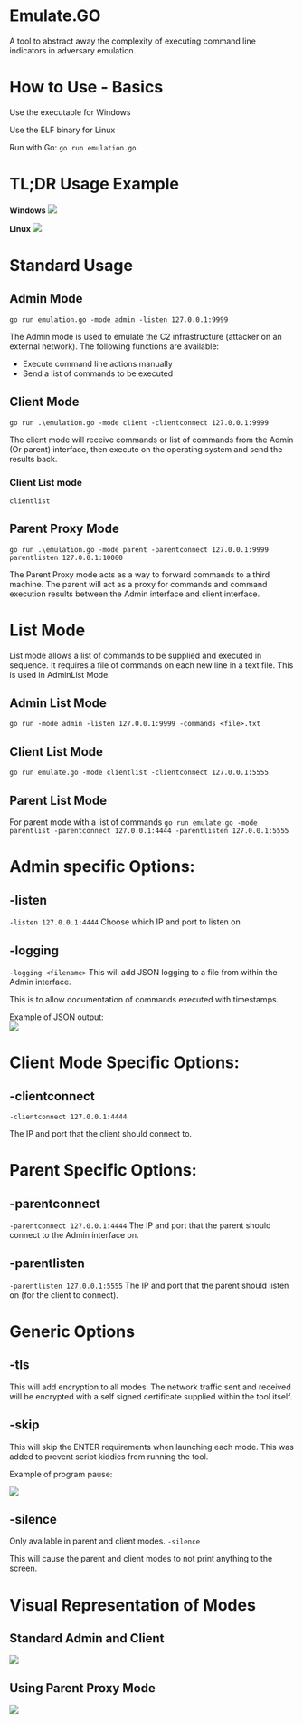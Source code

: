# Emulate.GO
A tool to abstract away the complexity of executing command line indicators in adversary emulation.


# How to Use - Basics
Use the executable for Windows

Use the ELF binary for Linux

Run with Go: `go run emulation.go`

# TL;DR Usage Example

**Windows**
![](images/image5.png)

**Linux**
![](images/image6.png)


# Standard Usage
## Admin Mode
`go run emulation.go -mode admin -listen 127.0.0.1:9999`

The Admin mode is used to emulate the C2 infrastructure (attacker on an external network). The following functions are available:  
* Execute command line actions manually
* Send a list of commands to be executed


## Client Mode
`go run .\emulation.go -mode client -clientconnect 127.0.0.1:9999`

The client mode will receive commands or list of commands from the Admin (Or parent) interface, then execute on the operating system and send the results back.

### Client List mode
`clientlist`

## Parent Proxy Mode
`go run .\emulation.go -mode parent -parentconnect 127.0.0.1:9999 parentlisten 127.0.0.1:10000`

The Parent Proxy mode acts as a way to forward commands to a third machine. The parent will act as a proxy for commands and command execution results between the Admin interface and client interface.


# List Mode
List mode allows a list of commands to be supplied and executed in sequence.
It requires a file of commands on each new line in a text file. This is used in AdminList Mode.

## Admin List Mode
` go run -mode admin -listen 127.0.0.1:9999 -commands <file>.txt `

## Client List Mode
`go run emulate.go -mode clientlist -clientconnect 127.0.0.1:5555`

## Parent List Mode
For parent mode with a list of commands
`go run emulate.go -mode parentlist -parentconnect 127.0.0.1:4444 -parentlisten 127.0.0.1:5555`



# Admin specific Options:

## -listen
`-listen 127.0.0.1:4444`
Choose which IP and port to listen on

## -logging
`-logging <filename>`
This will add JSON logging to a file from within the Admin interface.

This is to allow documentation of commands executed with timestamps.

Example of JSON output:  
![](images/image1.png)


# Client Mode Specific Options:  

## -clientconnect
`-clientconnect 127.0.0.1:4444`

The IP and port that the client should connect to.

# Parent Specific Options:

## -parentconnect
`-parentconnect 127.0.0.1:4444`
The IP and port that the parent should connect to the Admin interface on.

## -parentlisten
`-parentlisten 127.0.0.1:5555`
The IP and port that the parent should listen on (for the client to connect).



# Generic Options

## -tls
This will add encryption to all modes. The network traffic sent and received will be encrypted with a self signed certificate supplied within the tool itself.


## -skip
This will skip the ENTER requirements when launching each mode. This was added to prevent script kiddies from running the tool.

Example of program pause:

![](images/image4.png)

## -silence
Only available in parent and client modes.
`-silence`

This will cause the parent and client modes to not print anything to the screen.



# Visual Representation of Modes

## Standard Admin and Client

![](images/image2.png)

## Using Parent Proxy Mode

![](images/image3.png)


